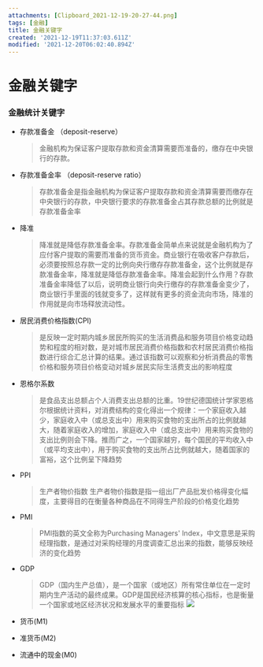 ```yaml
---
attachments: [Clipboard_2021-12-19-20-27-44.png]
tags: [金融]
title: 金融关键字
created: '2021-12-19T11:37:03.611Z'
modified: '2021-12-20T06:02:40.894Z'
---
```


# 金融关键字

### 金融统计关键字
* 存款准备金 （deposit-reserve）
  >金融机构为保证客户提取存款和资金清算需要而准备的，缴存在中央银行的存款。

* 存款准备金率  （deposit-reserve ratio）
  >存款准备金是指金融机构为保证客户提取存款和资金清算需要而缴存在中央银行的存款，中央银行要求的存款准备金占其存款总额的比例就是存款准备金率

* 降准
  >降准就是降低存款准备金率。存款准备金简单点来说就是金融机构为了应付客户提取的需要而准备的货币资金。商业银行在吸收客户存款后，必须要按照总存款一定的比例向央行缴存存款准备金，这个比例就是存款准备金率，降准就是降低存款准备金率。降准会起到什么作用？存款准备金率降低了以后，说明商业银行向央行缴存的存款准备金变少了，商业银行手里面的钱就变多了，这样就有更多的资金流向市场，降准的作用就是向市场释放流动性。

* 居民消费价格指数(CPI)
  > 是反映一定时期内城乡居民所购买的生活消费品和服务项目价格变动趋势和程度的相对数，是对城市居民消费价格指数和农村居民消费价格指数进行综合汇总计算的结果。通过该指数可以观察和分析消费品的零售价格和服务项目价格变动对城乡居民实际生活费支出的影响程度

* 恩格尔系数
  > 是食品支出总额占个人消费支出总额的比重。19世纪德国统计学家恩格尔根据统计资料，对消费结构的变化得出一个规律：一个家庭收入越少，家庭收入中（或总支出中）用来购买食物的支出所占的比例就越大，随着家庭收入的增加，家庭收入中（或总支出中）用来购买食物的支出比例则会下降。推而广之，一个国家越穷，每个国民的平均收入中（或平均支出中），用于购买食物的支出所占比例就越大，随着国家的富裕，这个比例呈下降趋势

* PPI
  >生产者物价指数 生产者物价指数是指一组出厂产品批发价格得变化幅度，主要得目的在衡量各种商品在不同得生产阶段的价格变化趋势
  
* PMI
  > PMI指数的英文全称为Purchasing Managers' Index，中文意思是采购经理指数，是通过对采购经理的月度调查汇总出来的指数，能够反映经济的变化趋势

* GDP
  > GDP（国内生产总值），是一个国家（或地区）所有常住单位在一定时期内生产活动的最终成果。GDP是国民经济核算的核心指标，也是衡量一个国家或地区经济状况和发展水平的重要指标
  ![](@attachment/Clipboard_2021-12-19-20-27-44.png)  

* 货币(M1)

* 准货币(M2)

* 流通中的现金(M0)
